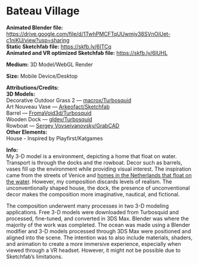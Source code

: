 # Bateau Village

**Animated Blender file:** https://drive.google.com/file/d/1TwhPMCFTqUUwmjy38SVnOiUet-c1niKU/view?usp=sharing <br>
**Static Sketchfab file:** https://skfb.ly/6ITCq <br>
**Animated and VR optimized Sketchfab file:** https://skfb.ly/6IUHL


**Medium:** 3D Model/WebGL Render

**Size:** Mobile Device/Desktop 

**Attributions/Credits:**<br>
**3D Models:**<br>
Decorative Outdoor Grass 2 — [macrox/Turbosquid](https://www.turbosquid.com/FullPreview/Index.cfm/ID/869778)<br>
Art Nouveau Vase — [Arkeofact/Sketchfab](https://sketchfab.com/3d-models/vase-art-nouveau-3c548ce890524a9c888270267d4e9efd)<br>
Barrel — [FromaVoid3d/Turbosquid](https://www.turbosquid.com/FullPreview/Index.cfm/ID/1169842)<br>
Wooden Dock — [gldev/Turbosquid](https://www.turbosquid.com/FullPreview/Index.cfm/ID/676898)<br>
Rowboat — [Sergey Vovseivanovsky/GrabCAD](https://grabcad.com/library/old-boats-pack-1)<br>
**Other Elements:**<br>
House - Inspired by Playfirst/Katgames

**Info:**<br>
My 3-D model is a environment, depicting a home that float on water. Transport is through the docks and the rowboat. Decor such as barrels, vases fill up the environment while providing visual interest. 
The inspiration came from the streets of Venice and [homes in the Netherlands that float on the water](https://www.youtube.com/watch?v=Xx80ExUA1Pc). However, my composition discards levels of realism. The unconventionally shaped house, the dock, the presence of unconventional decor makes the composition more imaginative, nautical, and fictional.

The composition underwent many processes in two 3-D modeling applications. Free 3-D models were downloaded from Turbosquid and processed, fine-tuned, and converted in 3DS Max. Blender was where the majority of the work was completed. The ocean was made using a Blender modifier and 3-D models processed through 3DS Max were positioned and aligned into the scene. The intention was to also include materials, shaders, and animation to create a more immersive experience, especially when viewed through a VR headset. However, it might not be possible due to Sketchfab’s limitations. 

